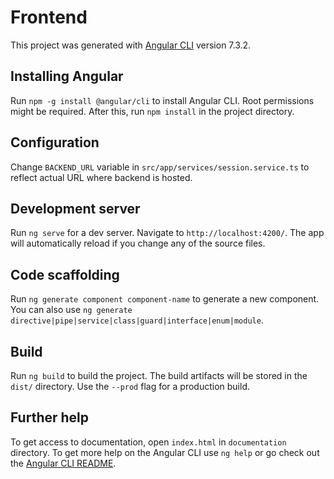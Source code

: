 # Frontend

This project was generated with [Angular CLI](https://github.com/angular/angular-cli) version 7.3.2.

## Installing Angular

Run `npm -g install @angular/cli` to install Angular CLI. Root permissions might be required. After this, run `npm install` in the project directory.

## Configuration

Change `BACKEND_URL` variable in `src/app/services/session.service.ts` to reflect actual URL where backend is hosted.

## Development server

Run `ng serve` for a dev server. Navigate to `http://localhost:4200/`. The app will automatically reload if you change any of the source files.

## Code scaffolding

Run `ng generate component component-name` to generate a new component. You can also use `ng generate directive|pipe|service|class|guard|interface|enum|module`.

## Build

Run `ng build` to build the project. The build artifacts will be stored in the `dist/` directory. Use the `--prod` flag for a production build.

## Further help

To get access to documentation, open `index.html` in `documentation` directory. 
To get more help on the Angular CLI use `ng help` or go check out the [Angular CLI README](https://github.com/angular/angular-cli/blob/master/README.md).
